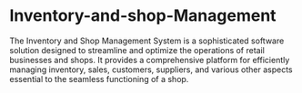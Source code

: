 # Inventory-and-shop-Management
The Inventory and Shop Management System is a sophisticated software solution designed to streamline and optimize the operations of retail businesses and shops. It provides a comprehensive platform for efficiently managing inventory, sales, customers, suppliers, and various other aspects essential to the seamless functioning of a shop.
